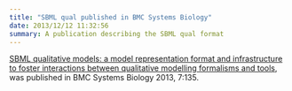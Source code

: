 ```yaml
---
title: "SBML qual published in BMC Systems Biology"
date: 2013/12/12 11:32:56
summary: A publication describing the SBML qual format
---
```


[SBML qualitative models: a model representation format and infrastructure to foster interactions between qualitative modelling formalisms and tools](http://www.biomedcentral.com/1752-0509/7/135), was published in BMC Systems Biology 2013, 7:135.

